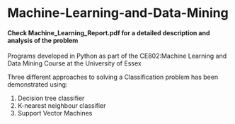 # Machine-Learning-and-Data-Mining

#### Check Machine_Learning_Report.pdf for a detailed description and analysis of the problem

Programs developed in Python as part of the CE802:Machine Learning and Data Mining Course at the University of Essex

Three different approaches to solving a Classification problem has been demonstrated using:

1) Decision tree classifier
2) K-nearest neighbour classifier
3) Support Vector Machines
